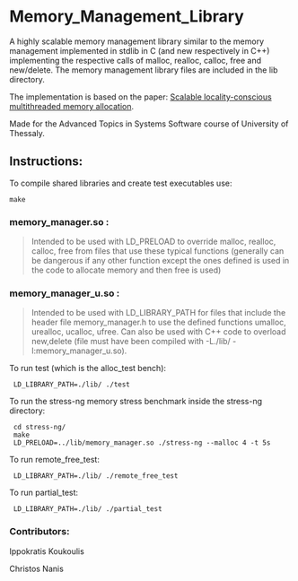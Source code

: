 # Memory_Management_Library
A highly scalable memory management library similar to the memory management implemented in stdlib in C (and new respectively in C++) implementing the respective calls of malloc, realloc, calloc, free and new/delete. The memory management library files are included in the lib directory.

The implementation is based on the paper: [Scalable locality-conscious multithreaded memory allocation](https://dl.acm.org/doi/10.1145/1133956.1133968).

Made for the Advanced Topics in Systems Software course of University of Thessaly.


## Instructions:

To compile shared libraries and create test executables use:
```
make
```

### memory_manager.so : 
> Intended to be used with LD_PRELOAD to override malloc, realloc, calloc, free from files that use these typical functions (generally can be dangerous if any other function except the ones defined is used in the code to allocate memory and then free is used)
### memory_manager_u.so : 
> Intended to be used with LD_LIBRARY_PATH for files that include the header file memory_manager.h to use the defined functions umalloc, urealloc, ucalloc, ufree. Can also be used with C++ code to overload new,delete (file must have been compiled with -L./lib/ -l:memory_manager_u.so).

To run test (which is the alloc_test bench):
```
 LD_LIBRARY_PATH=./lib/ ./test
```

To run the stress-ng memory stress benchmark inside the stress-ng directory:

```
 cd stress-ng/
 make
 LD_PRELOAD=../lib/memory_manager.so ./stress-ng --malloc 4 -t 5s
```

To run remote_free_test:
```
 LD_LIBRARY_PATH=./lib/ ./remote_free_test
```

To run partial_test:
```
 LD_LIBRARY_PATH=./lib/ ./partial_test
```

### Contributors:

Ippokratis Koukoulis

Christos Nanis